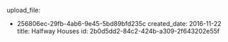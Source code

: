 upload_file:
  - 256806ec-29fb-4ab6-9e45-5bd89bfd235c
created_date: 2016-11-22
title: Halfway Houses
id: 2b0d5dd2-84c2-424b-a309-2f643202e55f
